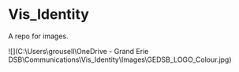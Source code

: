 # Vis_Identity

A repo for images. 

![](C:\Users\grousell\OneDrive - Grand Erie DSB\Communications\Vis_Identity\Images\GEDSB_LOGO_Colour.jpg)